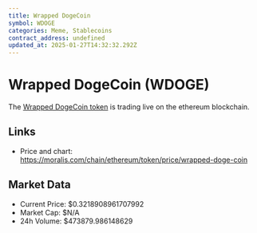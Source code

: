 ```yaml
---
title: Wrapped DogeCoin
symbol: WDOGE
categories: Meme, Stablecoins
contract_address: undefined
updated_at: 2025-01-27T14:32:32.292Z
---
```


# Wrapped DogeCoin (WDOGE)
The [Wrapped DogeCoin token](https://moralis.com/chain/ethereum/token/price/wrapped-doge-coin) is trading live on the ethereum blockchain.

## Links
- Price and chart: https://moralis.com/chain/ethereum/token/price/wrapped-doge-coin

## Market Data
- Current Price: $0.3218908961707992
- Market Cap: $N/A
- 24h Volume: $473879.986148629
